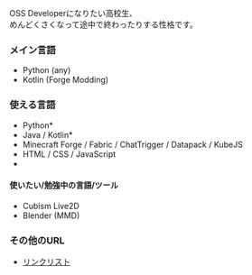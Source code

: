 OSS Developerになりたい高校生、 <br />
めんどくさくなって途中で終わったりする性格です。<br/>

### メイン言語
- Python (any)
- Kotlin (Forge Modding)

### 使える言語
- Python*
- Java / Kotlin*
- Minecraft Forge / Fabric / ChatTrigger / Datapack / KubeJS
- HTML / CSS / JavaScript
- 

#### 使いたい/勉強中の言語/ツール
- Cubism Live2D
- Blender (MMD)

### その他のURL
- [リンクリスト](https://luna724.github.io)
